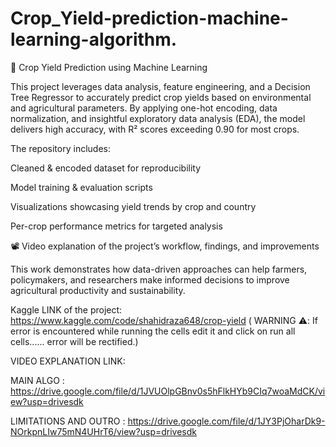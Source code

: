 # Crop_Yield-prediction-machine-learning-algorithm.
🌾 Crop Yield Prediction using Machine Learning

This project leverages data analysis, feature engineering, and a Decision Tree Regressor to accurately predict crop yields based on environmental and agricultural parameters. By applying one-hot encoding, data normalization, and insightful exploratory data analysis (EDA), the model delivers high accuracy, with R² scores exceeding 0.90 for most crops.

The repository includes:

Cleaned & encoded dataset for reproducibility

Model training & evaluation scripts

Visualizations showcasing yield trends by crop and country

Per-crop performance metrics for targeted analysis

📽 Video explanation of the project’s workflow, findings, and improvements


This work demonstrates how data-driven approaches can help farmers, policymakers, and researchers make informed decisions to improve agricultural productivity and sustainability.

Kaggle LINK  of the project: https://www.kaggle.com/code/shahidraza648/crop-yield
( WARNING ⚠️: If error is encountered while running the cells edit it and  click on run all cells...... error will be rectified.) 


VIDEO EXPLANATION LINK: 

MAIN ALGO : https://drive.google.com/file/d/1JVUOlpGBnv0s5hFlkHYb9CIq7woaMdCK/view?usp=drivesdk


LIMITATIONS AND OUTRO : https://drive.google.com/file/d/1JY3PjOharDk9-NOrkpnLIw75mN4UHrT6/view?usp=drivesdk
